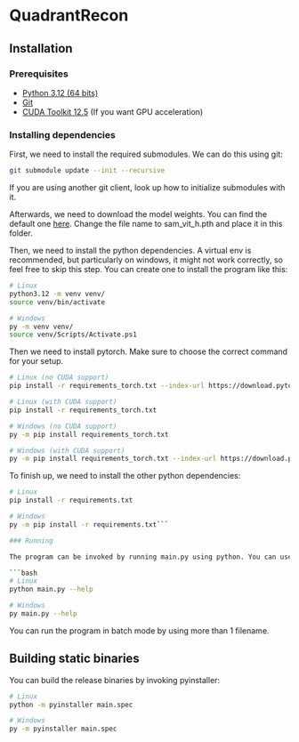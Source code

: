# QuadrantRecon

## Installation

### Prerequisites
- [Python 3.12 (64 bits)](https://www.python.org/downloads/release/python-3120/)
- [Git](https://git-scm.com/downloads)
- [CUDA Toolkit 12.5](https://developer.nvidia.com/cuda-downloads) (If you want GPU acceleration)

### Installing dependencies
First, we need to install the required submodules. We can do this using git:
```bash
git submodule update --init --recursive
```
If you are using another git client, look up how to initialize submodules with it.

Afterwards, we need to download the model weights. You can find the default one [here](https://dl.fbaipublicfiles.com/segment_anything/sam_vit_h_4b8939.pth).
Change the file name to sam_vit_h.pth and place it in this folder.

Then, we need to install the python dependencies. A virtual env is recommended, but particularly on windows, it might not work correctly, so feel free to skip this step.
You can create one to install the program like this:
```bash
# Linux
python3.12 -m venv venv/
source venv/bin/activate

# Windows
py -m venv venv/
source venv/Scripts/Activate.ps1
```

Then we need to install pytorch. Make sure to choose the correct command for your setup.
```bash
# Linux (no CUDA support)
pip install -r requirements_torch.txt --index-url https://download.pytorch.org/whl/cpu

# Linux (with CUDA support)
pip install -r requirements_torch.txt

# Windows (no CUDA support)
py -m pip install requirements_torch.txt

# Windows (with CUDA support)
py -m pip install requirements_torch.txt --index-url https://download.pytorch.org/whl/cu121
```

To finish up, we need to install the other python dependencies:
```bash
# Linux
pip install -r requirements.txt

# Windows
py -m pip install -r requirements.txt```

### Running

The program can be invoked by running main.py using python. You can use the --help command to see possible options.

```bash
# Linux
python main.py --help

# Windows
py main.py --help
```

You can run the program in batch mode by using more than 1 filename.

## Building static binaries

You can build the release binaries by invoking pyinstaller:

```bash
# Linux
python -m pyinstaller main.spec

# Windows
py -m pyinstaller main.spec
```
